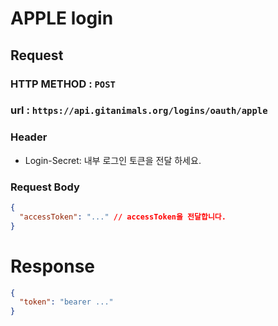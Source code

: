 # APPLE login

## Request
### HTTP METHOD : `POST`
### url : `https://api.gitanimals.org/logins/oauth/apple`
### Header
- Login-Secret: 내부 로그인 토큰을 전달 하세요.

### Request Body
```json
{
  "accessToken": "..." // accessToken을 전달합니다. 
}
```

# Response

```json
{
  "token": "bearer ..."
}
```

